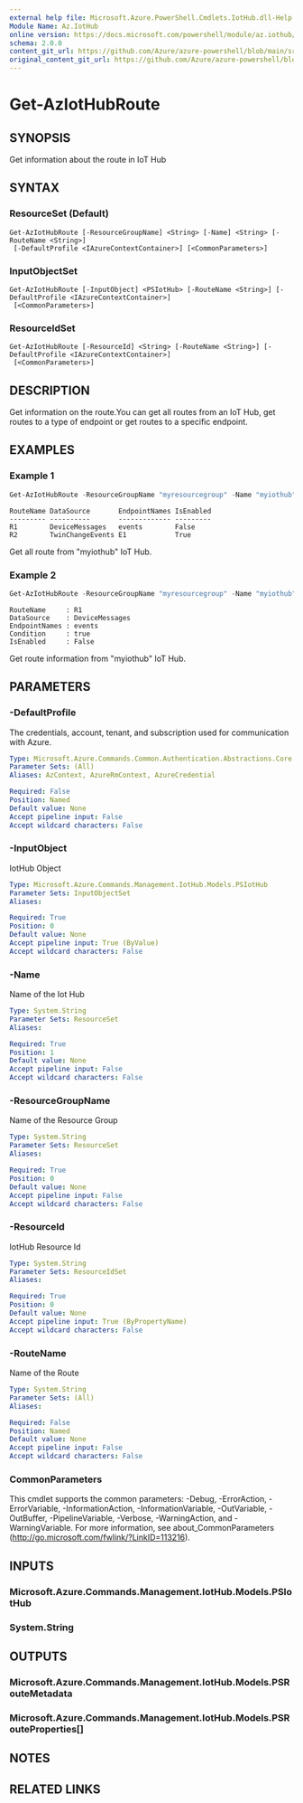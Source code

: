 ```yaml
---
external help file: Microsoft.Azure.PowerShell.Cmdlets.IotHub.dll-Help.xml
Module Name: Az.IotHub
online version: https://docs.microsoft.com/powershell/module/az.iothub/get-aziothubroute
schema: 2.0.0
content_git_url: https://github.com/Azure/azure-powershell/blob/main/src/IotHub/IotHub/help/Get-AzIotHubRoute.md
original_content_git_url: https://github.com/Azure/azure-powershell/blob/main/src/IotHub/IotHub/help/Get-AzIotHubRoute.md
---
```


# Get-AzIotHubRoute

## SYNOPSIS
Get information about the route in IoT Hub

## SYNTAX

### ResourceSet (Default)
```
Get-AzIotHubRoute [-ResourceGroupName] <String> [-Name] <String> [-RouteName <String>]
 [-DefaultProfile <IAzureContextContainer>] [<CommonParameters>]
```

### InputObjectSet
```
Get-AzIotHubRoute [-InputObject] <PSIotHub> [-RouteName <String>] [-DefaultProfile <IAzureContextContainer>]
 [<CommonParameters>]
```

### ResourceIdSet
```
Get-AzIotHubRoute [-ResourceId] <String> [-RouteName <String>] [-DefaultProfile <IAzureContextContainer>]
 [<CommonParameters>]
```

## DESCRIPTION
Get information on the route.You can get all routes from an IoT Hub, get routes to a type of endpoint or get routes to a specific endpoint.

## EXAMPLES

### Example 1
```powershell
Get-AzIotHubRoute -ResourceGroupName "myresourcegroup" -Name "myiothub"
```

```output
RouteName DataSource       EndpointNames IsEnabled
--------- ----------       ------------- ---------
R1        DeviceMessages   events        False
R2        TwinChangeEvents E1            True
```

Get all route from "myiothub" IoT Hub.

### Example 2
```powershell
Get-AzIotHubRoute -ResourceGroupName "myresourcegroup" -Name "myiothub" -RouteName R1
```

```output
RouteName     : R1
DataSource    : DeviceMessages
EndpointNames : events
Condition     : true
IsEnabled     : False
```

Get route information from "myiothub" IoT Hub.

## PARAMETERS

### -DefaultProfile
The credentials, account, tenant, and subscription used for communication with Azure.

```yaml
Type: Microsoft.Azure.Commands.Common.Authentication.Abstractions.Core.IAzureContextContainer
Parameter Sets: (All)
Aliases: AzContext, AzureRmContext, AzureCredential

Required: False
Position: Named
Default value: None
Accept pipeline input: False
Accept wildcard characters: False
```

### -InputObject
IotHub Object

```yaml
Type: Microsoft.Azure.Commands.Management.IotHub.Models.PSIotHub
Parameter Sets: InputObjectSet
Aliases:

Required: True
Position: 0
Default value: None
Accept pipeline input: True (ByValue)
Accept wildcard characters: False
```

### -Name
Name of the Iot Hub

```yaml
Type: System.String
Parameter Sets: ResourceSet
Aliases:

Required: True
Position: 1
Default value: None
Accept pipeline input: False
Accept wildcard characters: False
```

### -ResourceGroupName
Name of the Resource Group

```yaml
Type: System.String
Parameter Sets: ResourceSet
Aliases:

Required: True
Position: 0
Default value: None
Accept pipeline input: False
Accept wildcard characters: False
```

### -ResourceId
IotHub Resource Id

```yaml
Type: System.String
Parameter Sets: ResourceIdSet
Aliases:

Required: True
Position: 0
Default value: None
Accept pipeline input: True (ByPropertyName)
Accept wildcard characters: False
```

### -RouteName
Name of the Route

```yaml
Type: System.String
Parameter Sets: (All)
Aliases:

Required: False
Position: Named
Default value: None
Accept pipeline input: False
Accept wildcard characters: False
```

### CommonParameters
This cmdlet supports the common parameters: -Debug, -ErrorAction, -ErrorVariable, -InformationAction, -InformationVariable, -OutVariable, -OutBuffer, -PipelineVariable, -Verbose, -WarningAction, and -WarningVariable. For more information, see about_CommonParameters (http://go.microsoft.com/fwlink/?LinkID=113216).

## INPUTS

### Microsoft.Azure.Commands.Management.IotHub.Models.PSIotHub

### System.String

## OUTPUTS

### Microsoft.Azure.Commands.Management.IotHub.Models.PSRouteMetadata

### Microsoft.Azure.Commands.Management.IotHub.Models.PSRouteProperties[]

## NOTES

## RELATED LINKS
